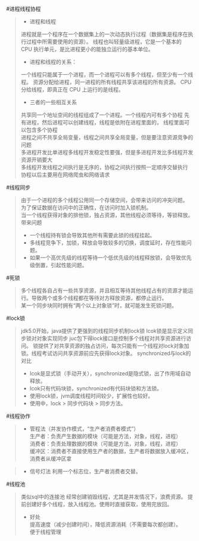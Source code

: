 #进程线程协程
>+ 进程和线程        
> 
> 进程就是一个程序在一个数据集上的一次动态执行过程（数据集是程序在执行过程中所需要使用的资源）。
> 线程也叫轻量级进程，它是一个基本的 CPU 执行单元，是比进程更小的能独立运行的基本单位。
> 
>+ 进程和线程的关系：     
> 
> 一个线程只能属于一个进程，而一个进程可以有多个线程，但至少有一个线程。 
> 资源分配给进程，同一进程的所有线程共享该进程的所有资源。 
> CPU 分给线程，即真正在 CPU 上运行的是线程。
> 
>+ 三者的一些相互关系
> 
> 共享同一个地址空间的线程组成了一个进程。一个线程内可有多个协程
> 先有进程，然后进程可以创建线程，线程是依附在进程里面的， 线程里面可以包含多个协程         
> 进程之间不共享全局变量，线程之间共享全局变量，但是要注意资源竞争的问题       
> 多进程开发比单进程多线程开发稳定性要强，但是多进程开发比多线程开发资源开销要大       
> 多线程开发线程之间执行是无序的，协程之间执行按照一定顺序交替执行      
> 协程以后主要用在网络爬虫和网络请求     

#线程同步
> 由于一个进程的多个线程公用同一个存储空间，会带来访问的冲突问题。       
> 为了保证数据在访问中的正确性，在访问时加入锁机制。     
> 当一个线程获得对象的排他锁，独占资源，其他线程必须等待，等锁释放。
> 带来问题      
>+ 一个线程持有锁会导致其他所有需要此锁的线程挂起。
>+ 多线程竞争下，加锁，释放会导致较多的切换，调度延时，存在性能问题。
>+ 如果一个高优先级的线程等待一个低优先级的线程释放锁，会导致优先级倒置，引起性能问题。       

#死锁
> 多个线程各自占有一些共享资源，并且相互等待其他线程占有的资源才能运行。导致两个或多个线程都在等待对方释放资源，都停止运行。     
> 某一个同步块同时拥有“两个以上对象锁”时，就可能发生死锁问题。

#lock锁
> jdk5.0开始，java提供了更强到的线程同步机制lock锁
> lcok锁是显示定义同步锁对对象实现同步
> juc包下得lock接口是控制多个线程对共享资源进行访问。
> 锁提供了对共享资源的独占访问，每次只能有一个线程对lock对象加锁。线程考试访问共享资源前应先获得lock对象。
> synchronized与lock的对比
> + lcok是显式锁（手动开关），synchronized是隐式锁，出了作用域自动释放。
> + lcok只有代码块锁，synchronized有代码块锁和方法锁。
> + 使用lock锁，jvm调度线程时间较少，扩展性也较好。
> + 使用中，lock > 同步代码块 > 同步方法。

#线程协作

> + 管程法（并发协作模式，“生产者消费者模式”）        
> 生产者：负责产生数据的模块（可能是方法，对象，线程，进程）     
> 消费者：负责处理数据的模块（可能是方法，对象，线程，进程）     
> 缓冲区：消费者不直接使用生产者的数据，生产者将数据放入缓冲区，消费者从缓冲区拿       

> + 信号灯法
> 利用一个标志位，生产者消费者交替。

#线程池
> 类似sql中的连接池
> 经常创建销毁线程，尤其是并发情况下，浪费资源。
> 提前创建好多个线程，放入线程池。使用时直接获取，使用完放回。
> + 好处      
> 提高速度（减少创建时间），降低资源消耗（不需要每次都创建）。        
> 便于线程管理